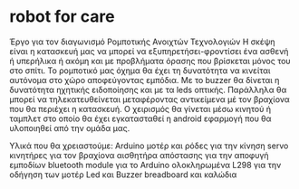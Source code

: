 # robot for care
Έργο για τον διαγωνισμό Ρομποτικής Ανοιχτών Τεχνολογιών
Η σκέψη είναι η κατασκευή μας να μπορεί να εξυπηρετήσει-φροντίσει ένα ασθενή ή υπερήλικα ή ακόμη και με προβλήματα όρασης που βρίσκεται μόνος του στο σπίτι.
Το ρομποτικό μας όχημα θα έχει τη δυνατότητα να κινείται αυτόνομα στο χώρο αποφεύγοντας εμπόδια.
 Mε το buzzer θα δίνεται η δυνατότητα ηχητικής ειδοποίησης και με τα leds οπτικής.
Παράλληλα θα μπορεί να τηλεκατευθείνεται μεταφέροντας αντικείμενα μέ τον βραχίονα που θα περιέχει η κατασκευή.
Ο χειρισμός θα γίνεται μέσω κινητού ή ταμπλετ στο οποίο θα έχει εγκατασταθεί η  android εφαρμογή που θα υλοποιηθεί από την ομάδα μας.

Υλικά που θα χρειαστούμε:
Arduino
μοτέρ και ρόδες για την κίνηση 
servo κινητήρες για τον βραχίονα
αισθητήρα απόστασης για την αποφυγή εμποδίων
bluetooth module για το Arduino
ολοκληρωμένα L298 για την οδήγηση των μοτέρ
Led και Buzzer
breadboard και καλώδια
